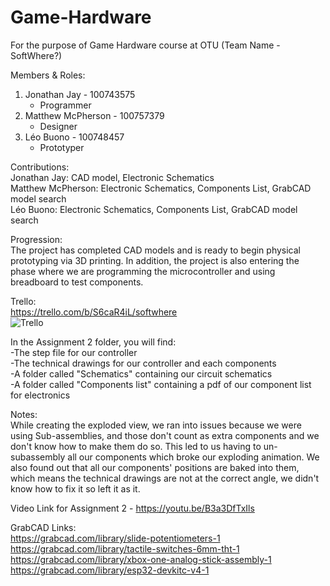 # Game-Hardware
For the purpose of Game Hardware course at OTU (Team Name - SoftWhere?)

Members & Roles:   
1. Jonathan Jay - 100743575   
   - Programmer  
2. Matthew McPherson - 100757379 
   - Designer  
3. Léo Buono - 100748457  
   - Prototyper  

Contributions:  
     Jonathan Jay:        CAD model, Electronic Schematics  
     Matthew McPherson:   Electronic Schematics, Components List, GrabCAD model search  
     Léo Buono:           Electronic Schematics, Components List, GrabCAD model search  

Progression:  
     The project has completed CAD models and is ready to begin physical prototyping via 3D printing. In addition, the project is also entering the phase where we are programming the microcontroller and using breadboard to test components.     

Trello:  
https://trello.com/b/S6caR4iL/softwhere  
![Trello](https://user-images.githubusercontent.com/56273440/197897360-5b0d1142-41d0-482b-b636-3af4ce017203.PNG)  

In the Assignment 2 folder, you will find:  
-The step file for our controller  
-The technical drawings for our controller and each components  
-A folder called "Schematics" containing our circuit schematics  
-A folder called "Components list" containing a pdf of our component list for electronics  

Notes:  
While creating the exploded view, we ran into issues because we were using Sub-assemblies, and those don't count as extra components and we don't know how to make them do so. This led to us having to un-subassembly all our components which broke our exploding animation. We also found out that all our components' positions are baked into them, which means the technical drawings are not at the correct angle, we didn't know how to fix it so left it as it.

Video Link for Assignment 2 - https://youtu.be/B3a3DfTxIls  

GrabCAD Links:  
https://grabcad.com/library/slide-potentiometers-1  
https://grabcad.com/library/tactile-switches-6mm-tht-1  
https://grabcad.com/library/xbox-one-analog-stick-assembly-1  
https://grabcad.com/library/esp32-devkitc-v4-1  

